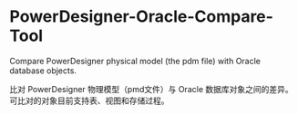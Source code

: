# PowerDesigner-Oracle-Compare-Tool
Compare PowerDesigner physical model (the pdm file) with Oracle database objects.

比对 PowerDesigner 物理模型（pmd文件）与 Oracle 数据库对象之间的差异。可比对的对象目前支持表、视图和存储过程。